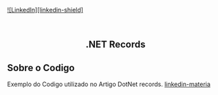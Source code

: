 <!-- Improved compatibility of back to top link: See: https://github.com/othneildrew/Best-README-Template/pull/73 -->
<a id="readme-top"></a>

[![LinkedIn][linkedin-shield]][linkedin-url]




<br />

<h2 align="center">.NET Records</h2>




<!-- ABOUT THE PROJECT -->
## Sobre o Codigo

Exemplo do Codigo utilizado no Artigo DotNet records.
[linkedin-materia]



[linkedin-url]: https://www.linkedin.com/in/ederson-gessele-38a98265/
[linkedin-materia]: https://www.linkedin.com/pulse/cnet-record-o-que-%C3%A9-e-como-usa-lo-ederson-gessele-idxhf/?trackingId=BAXqgafARP6BGdJfQi3UBg%3D%3D
